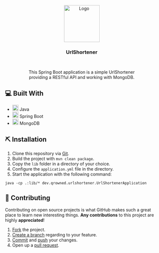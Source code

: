 <br />
<p align="center">
  <a href="https://github.com/qrowned/UrlShortener">
    <img src="https://luca.rip/i4jyHG4dAe" alt="Logo" width="117" height="121">
  </a>

<h3 align="center">UrlShortener</h3>
<br>
  <p align="center">
    This Spring Boot application is a simple UrlShortener <br />
    providing a RESTful API and working with MongoDB.
    <br />
  </p>

## 💻 Built With

* []() <img src="https://www.vectorlogo.zone/logos/java/java-icon.svg" alt="java" width="20" height="20"/> Java
* []() <img src="https://www.vectorlogo.zone/logos/springio/springio-icon.svg" alt="spring" width="20" height="20"/>
  Spring Boot
* []() <img src="https://www.vectorlogo.zone/logos/mongodb/mongodb-icon.svg" alt="mongodb" width="20" height="20"/>
  MongoDB

## ⛏ Installation

1. Clone this repository via [Git](https://git-scm.com).
2. Build the project with ``mvn clean package``.
3. Copy the ``lib`` folder in a directory of your choice.
4. Configure the ``application.yml`` file in the directory.
5. Start the application with the following command:

``java -cp .:lib/* dev.qrowned.urlshortener.UrlShortenerApplication``

## 🤝 Contributing

Contributing on open source projects is what GitHub makes such a great place to learn new interesting things. **Any
contributions** to this project are highly **appreciated**!

1. [Fork](https://docs.github.com/en/get-started/quickstart/fork-a-repo) the project.
2. [Create a branch](https://github.com/Kunena/Kunena-Forum/wiki/Create-a-new-branch-with-git-and-manage-branches)
   regarding to your feature.
3. [Commit](https://github.com/git-guides/git-commit) and [push](https://github.com/git-guides/git-push) your changes.
4. Open up a [pull request](https://docs.github.com/en/pull-requests/collaborating-with-pull-requests).
